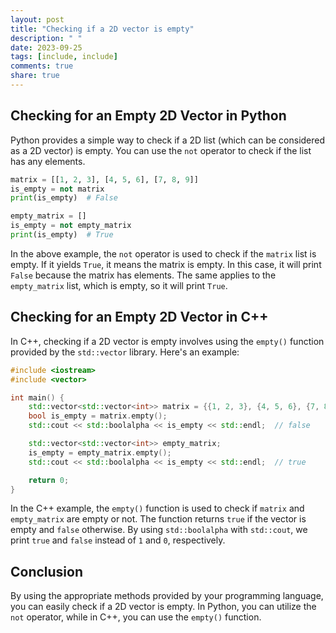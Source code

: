 ```yaml
---
layout: post
title: "Checking if a 2D vector is empty"
description: " "
date: 2023-09-25
tags: [include, include]
comments: true
share: true
---
```


## Checking for an Empty 2D Vector in Python

Python provides a simple way to check if a 2D list (which can be considered as a 2D vector) is empty. You can use the `not` operator to check if the list has any elements.

```python
matrix = [[1, 2, 3], [4, 5, 6], [7, 8, 9]]
is_empty = not matrix
print(is_empty)  # False

empty_matrix = []
is_empty = not empty_matrix
print(is_empty)  # True
```

In the above example, the `not` operator is used to check if the `matrix` list is empty. If it yields `True`, it means the matrix is empty. In this case, it will print `False` because the matrix has elements. The same applies to the `empty_matrix` list, which is empty, so it will print `True`.

## Checking for an Empty 2D Vector in C++

In C++, checking if a 2D vector is empty involves using the `empty()` function provided by the `std::vector` library. Here's an example:

```cpp
#include <iostream>
#include <vector>

int main() {
    std::vector<std::vector<int>> matrix = {{1, 2, 3}, {4, 5, 6}, {7, 8, 9}};
    bool is_empty = matrix.empty();
    std::cout << std::boolalpha << is_empty << std::endl;  // false

    std::vector<std::vector<int>> empty_matrix;
    is_empty = empty_matrix.empty();
    std::cout << std::boolalpha << is_empty << std::endl;  // true

    return 0;
}
```

In the C++ example, the `empty()` function is used to check if `matrix` and `empty_matrix` are empty or not. The function returns `true` if the vector is empty and `false` otherwise. By using `std::boolalpha` with `std::cout`, we print `true` and `false` instead of `1` and `0`, respectively.

## Conclusion

By using the appropriate methods provided by your programming language, you can easily check if a 2D vector is empty. In Python, you can utilize the `not` operator, while in C++, you can use the `empty()` function.